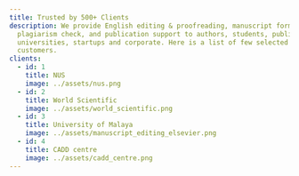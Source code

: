 ```yaml
---
title: Trusted by 500+ Clients
description: We provide English editing & proofreading, manuscript formatting,
  plagiarism check, and publication support to authors, students, publishers,
  universities, startups and corporate. Here is a list of few selected
  customers.
clients:
  - id: 1
    title: NUS
    image: ../assets/nus.png
  - id: 2
    title: World Scientific
    image: ../assets/world_scientific.png
  - id: 3
    title: University of Malaya
    image: ../assets/manuscript_editing_elsevier.png
  - id: 4
    title: CADD centre
    image: ../assets/cadd_centre.png
---
```

